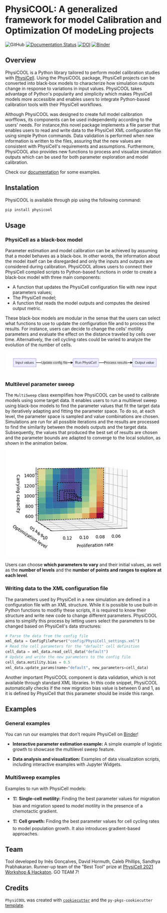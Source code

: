 # PhysiCOOL: A generalized framework for model Calibration and Optimization Of modeLing projects

![GitHub](https://img.shields.io/github/license/iggoncalves/PhysiCOOL)
[![Documentation Status](https://readthedocs.org/projects/physicool/badge/?version=latest)](https://physicool.readthedocs.io/en/latest/?badge=latest)
[![DOI](https://zenodo.org/badge/396329798.svg)](https://zenodo.org/badge/latestdoi/396329798)
[![Binder](https://mybinder.org/badge_logo.svg)](https://mybinder.org/v2/gh/IGGoncalves/PhysiCOOL/HEAD?urlpath=%2Ftree%2Fexamples)

## Overview

PhysiCOOL is a Python library tailored to perform model calibration studies with [PhysiCell](https://github.com/MathCancer/PhysiCell). Using the PhysiCOOL package, PhysiCell projects can be converted into black-box models to characterize how simulation outputs change in response to variations in input values. PhysiCOOL takes advantage of Python's popularity and simplicity which makes PhysiCell models more accessible and enables users to integrate Python-based calibration tools with their PhysiCell workflows.

Although PhysiCOOL was designed to create full model calibration worfflows, its components can be used independently according to the users' needs. For instance,this novel package implements a file parser that enables users to read and write data to the PhysiCell XML configuration file using simple Python commands. Data validation is performed when new information is written to the files, assuring that the new values are consistent with PhysiCell's requirements and assumptions. Furthermore, PhysiCOOL also provides new functions to process and visualize simulation outputs which can be used for both parameter exploration and model calibration.

Check our [documentation](https://physicool.readthedocs.io) for some examples.

## Instalation

PhysiCOOL is available through pip using the following command:

```sh
pip install physicool
```

## Usage

### PhysiCell as a black-box model

Parameter estimation and model calibration can be achieved by assuming that a model behaves as a black-box. In other words, the information about the model itself can be disregarded and only the inputs and outputs are considered during calibration. PhysiCOOL allows users to connect their PhysiCell compiled scripts to Python-based functions in order to create a black-box model with three main components:

- A function that updates the PhysiCell configuration file with new input parameters values;
- The PhysiCell model;
- A function that reads the model outputs and computes the desired output metric.

These black-box models are modular in the sense that the users can select what functions to use to update the configuration file and to process the results. For instance, users can decide to change the cells' motility parameters and evaluate the effect on the distance traveled by cells over time. Alternatively, the cell cycling rates could be varied to analyze the evolution of the number of cells.

![black_box](https://github.com/IGGoncalves/PhysiCOOL/blob/main/docs/img/black_box)

### Multilevel parameter sweep

The `MultiSweep` class exemplifies how PhysiCOOL can be used to calibrate models using some target data. It enables users to run a multilevel sweep using black-box models to find the parameter values that fit the target data by iteratively adapting and fitting the parameter space. To do so, at each level, the parameter space is sampled and value combinations are chosen. Simulations are run for all possible iterations and the results are processed to find the similarity between the models outputs and the target data. Subsequently, the values that produced the best set of results are chosen and the parameter bounds are adapted to converge to the local solution, as shown in the animation below.

![exploration](https://github.com/IGGoncalves/PhysiCOOL/blob/main/docs/img/exploration.gif)

Users can choose **which parameters to vary** and their initial values, as well as the **number of levels** and the **number of points and ranges to explore at each level**. 

### Writing data to the XML configuration file

The parameters used by PhysiCell in a new simulation are defined in a configuration file with an XML structure. While it is possible to use built-in Python functions to modifiy these scripts, it is required to know their structure and write new code to change different parameters. PhysiCOOL aims to simplify this process by letting users select the parameters to be changed based on PhysiCell's data structures:

```python
# Parse the data from the config file
xml_data = ConfigFileParser("config/PhysiCell_settings.xml")
# Read the cell parameters for the "default" cell definition
cell_data = xml_data.read_cell_data("default")
# Update and write the new parameters to the config file
cell_data.motility.bias = 0.5
xml_data.update_params(name="default", new_parameters=cell_data)
```

Another important PhysiCOOL component is data validation, which is not available through standard XML libraries. In this code snippet, PhysiCOOL automatically checks if the new migration bias value is between 0 and 1, as it is defined by PhysiCell that this parameter should be inside this range.

## Examples

### General examples

You can run our examples that don't require PhysiCell on [Binder](https://mybinder.org/v2/gh/IGGoncalves/PhysiCOOL/HEAD?urlpath=%2Ftree%2Fexamples)!

- **Interactive parameter estimation example:**
A simple example of logistic growth to showcase the multilevel sweep feature.

- **Data analysis and visualization:**
Examples of data visualization scripts, including interactive examples with Jupyter Widgets.

### MultiSweep examples

Examples to run with PhysiCell models:

- 🏗️ **Single-cell motility:**
Finding the best parameter values for migration bias and migration speed to model motility in the presence of a chemotactic gradient.

- 🏗️ **Cell growth:**
Finding the best parameter values for cell cycling rates to model population growth. It also introduces gradient-based approaches.

## Team

Tool developed by Inês Gonçalves, David Hormuth, Caleb Phillips, Sandhya Prabhakaran. Runner-up team of the "Best Tool" prize at [PhysiCell 2021 Workshop & Hackaton](http://physicell.org/ws2021/#apply). GO TEAM 7!

## Credits

`PhysiCOOL` was created with [`cookiecutter`](https://cookiecutter.readthedocs.io/en/latest/) and the `py-pkgs-cookiecutter` [template](https://github.com/py-pkgs/py-pkgs-cookiecutter).
